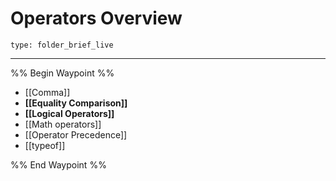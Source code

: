 # Operators Overview
 
```ccard
type: folder_brief_live
```
 
---

%% Begin Waypoint %%
- [[Comma]]
- **[[Equality Comparison]]**
- **[[Logical Operators]]**
- [[Math operators]]
- [[Operator Precedence]]
- [[typeof]]

%% End Waypoint %%